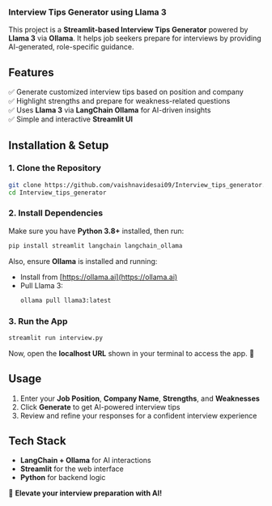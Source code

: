 

### **Interview Tips Generator using Llama 3**  

This project is a **Streamlit-based Interview Tips Generator** powered by **Llama 3** via **Ollama**. It helps job seekers prepare for interviews by providing AI-generated, role-specific guidance.  

## **Features**  
✅ Generate customized interview tips based on position and company  
✅ Highlight strengths and prepare for weakness-related questions  
✅ Uses **Llama 3** via **LangChain Ollama** for AI-driven insights  
✅ Simple and interactive **Streamlit UI**  

## **Installation & Setup**  

### **1. Clone the Repository**  
```bash
git clone https://github.com/vaishnavidesai09/Interview_tips_generator.git
cd Interview_tips_generator
```

### **2. Install Dependencies**  
Make sure you have **Python 3.8+** installed, then run:  
```bash
pip install streamlit langchain langchain_ollama
```
Also, ensure **Ollama** is installed and running:  
- Install from [https://ollama.ai](https://ollama.ai)  
- Pull Llama 3:  
  ```bash
  ollama pull llama3:latest
  ```

### **3. Run the App**  
```bash
streamlit run interview.py
```
Now, open the **localhost URL** shown in your terminal to access the app. 🎯  

## **Usage**  
1. Enter your **Job Position**, **Company Name**, **Strengths**, and **Weaknesses**  
2. Click **Generate** to get AI-powered interview tips  
3. Review and refine your responses for a confident interview experience  

## **Tech Stack**  
- **LangChain + Ollama** for AI interactions  
- **Streamlit** for the web interface  
- **Python** for backend logic  

🚀 **Elevate your interview preparation with AI!**
